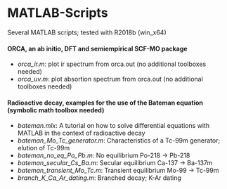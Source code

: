 # MATLAB-Scripts
Several MATLAB scripts; tested with R2018b (win_x64)

#### ORCA, an ab initio, DFT and semiempirical SCF-MO package

* _orca_ir.m_: plot ir spectrum from orca.out (no additional toolboxes needed)
* _orca_uv.m_: plot absortion spectrum from orca.out (no additional toolboxes needed)

#### Radioactive decay, examples for the use of the Bateman equation (symbolic math toolbox needed)

* _bateman.mlx_: A tutorial on how to solve differential equations with MATLAB in the context of radioactive decay 
* _bateman_Mo_Tc_generator.m_: Characteristics of a Tc-99m generator; elution of Tc-99m
* _bateman_no_eq_Po_Pb.m_: No equilibrium Po-218 -> Pb-218
* _bateman_secular_Cs_Ba.m_: Secular equilibrium Ca-137 -> Ba-137m
* _bateman_transient_Mo_Tc.m_: Transient equilibrium Mo-99 -> Tc-99m
* _branch_K_Ca_Ar_dating.m_: Branched decay; K-Ar dating

